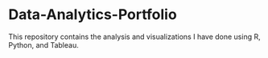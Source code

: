 # Data-Analytics-Portfolio

This repository contains the analysis and visualizations I have done using R, Python, and Tableau.


